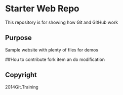 # Starter Web Repo

This repository is for showing how Git and GitHub work

## Purpose

Sample website with plenty of files for demos


##Hou to contribute
fork item an do modification


## Copyright

2014Git.Training
